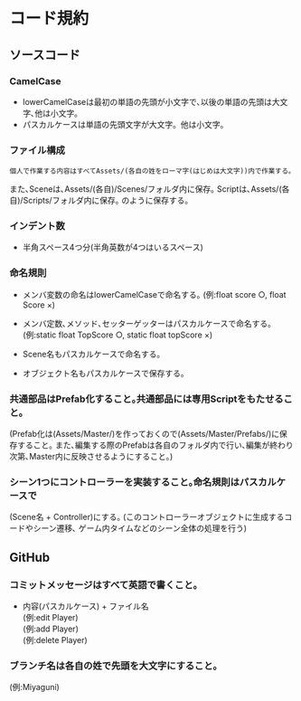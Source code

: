 # コード規約
## ソースコード
### CamelCase
- lowerCamelCaseは最初の単語の先頭が小文字で､以後の単語の先頭は大文字､他は小文字｡
- パスカルケースは単語の先頭文字が大文字。他は小文字｡
### ファイル構成
	個人で作業する内容はすべてAssets/(各自の姓をローマ字(はじめは大文字))内で作業する｡
また､Sceneは､Assets/(各自)/Scenes/フォルダ内に保存｡
Scriptは､Assets/(各自)/Scripts/フォルダ内に保存｡
のように保存する｡


### インデント数
- 半角スペース4つ分(半角英数が4つはいるスペース)

### 命名規則
- メンバ変数の命名はlowerCamelCaseで命名する｡
(例:float score ○, float Score ×)

- メンバ定数､メソッド､セッターゲッターはパスカルケースで命名する｡  
(例:static float TopScore ○, static float topScore ×)

- Scene名もパスカルケースで命名する｡

- オブジェクト名もパスカルケースで保存する｡

### 共通部品はPrefab化すること｡共通部品には専用Scriptをもたせること｡
(Prefab化は(Assets/Master/)を作っておくので(Assets/Master/Prefabs/)に保存すること｡
また､編集する際のPrefabは各自のフォルダ内で行い､編集が終わり次第､Master内に反映させるようにすること｡)

### シーン1つにコントローラーを実装すること｡命名規則はパスカルケースで
(Scene名 + Controller)にする｡
(このコントローラーオブジェクトに生成するコードやシーン遷移､
ゲーム内タイムなどのシーン全体の処理を行う)

## GitHub
### コミットメッセージはすべて英語で書くこと｡
- 内容(パスカルケース) + ファイル名  
(例:edit Player)  
(例:add Player)  
(例:delete Player)

### ブランチ名は各自の姓で先頭を大文字にすること｡
(例:Miyaguni)